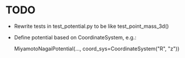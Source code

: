 TODO
====
 * Rewrite tests in test_potential.py to be like test_point_mass_3d()
 * Define potential based on CoordinateSystem, e.g.:

     MiyamotoNagaiPotential(..., coord_sys=CoordinateSystem("R", "z"))